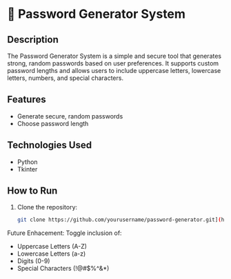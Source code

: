 # 🔐 Password Generator System

## Description
The Password Generator System is a simple and secure tool that generates strong, random passwords based on user preferences. It supports custom password lengths and allows users to include uppercase letters, lowercase letters, numbers, and special characters.

## Features
- Generate secure, random passwords
- Choose password length

## Technologies Used
- Python
- Tkinter

## How to Run
1. Clone the repository:
   ```bash
   git clone https://github.com/yourusername/password-generator.git](https://github.com/Smitpatel2911/Password-Generator-Systems.git
Future Enhacement:
Toggle inclusion of:
  - Uppercase Letters (A-Z)
  - Lowercase Letters (a-z)
  - Digits (0-9)
  - Special Characters (!@#$%^&*)

